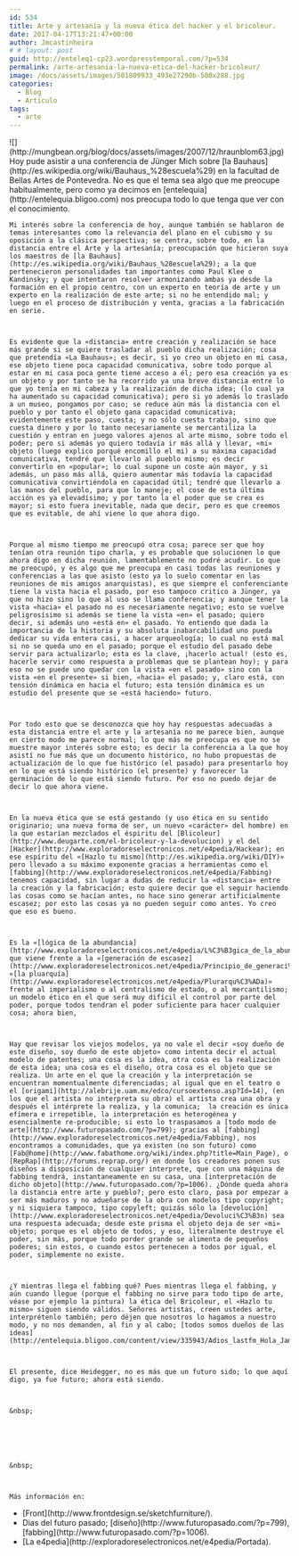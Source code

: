 ```yaml
---
id: 534
title: Arte y artesanía y la nueva ética del hacker y el bricoleur.
date: 2017-04-17T13:21:47+00:00
author: Jmcastinheira
# # layout: post
guid: http://enteleq1-cp23.wordpresstemporal.com/?p=534
permalink: /arte-artesania-la-nueva-etica-del-hacker-bricoleur/
image: /docs/assets/images/501809933_493e27290b-500x288.jpg
categories:
  - Blog
  - Artículo
tags:
  - arte
---
```

<div id="body-434867" class="content-body">![](http://mungbean.org/blog/docs/assets/images/2007/12/hraunblom63.jpg)Hoy pude asistir a una conferencia de Jünger Mich sobre [la Bauhaus](http://es.wikipedia.org/wiki/Bauhaus_%28escuela%29) en la facultad de Bellas Artes de Pontevedra. No es que el tema sea algo que me preocupe habitualmente, pero como ya decimos en [entelequia](http://entelequia.bligoo.com) nos preocupa todo lo que tenga que ver con el conocimiento.
  
  
  
    Mi interés sobre la conferencia de hoy, aunque también se hablaron de temas interesantes como la relevancia del plano en el cubismo y su oposición a la clásica perspectiva; se centra, sobre todo, en la distancia entre el Arte y la artesanía; preocupación que hicieron suya los maestros de [la Bauhaus](http://es.wikipedia.org/wiki/Bauhaus_%28escuela%29); a la que pertenecieron personalidades tan importantes como Paul Klee o Kandinsky; y que intentaron resolver armonizando ambas ya desde la formación en el propio centro, con un experto en teoría de arte y un experto en la realización de este arte; si no he entendido mal; y luego en el proceso de distribución y venta, gracias a la fabricación en serie.
  
  
  
    Es evidente que la «distancia» entre creación y realización se hace más grande si se quiere trasladar al pueblo dicha realización; cosa que pretendía «La Bauhaus»; es decir, si yo creo un objeto en mi casa, ese objeto tiene poca capacidad comunicativa, sobre todo porque al estar en mi casa poca gente tiene acceso a él; pero esa creación ya es un objeto y por tanto se ha recorrido ya una breve distancia entre lo que yo tenía en mi cabeza y la realización de dicha idea; (lo cual ya ha aumentado su capacidad comunicativa); pero si yo además lo traslado a un museo, pongamos por caso; se reduce aún más la distancia con el pueblo y por tanto el objeto gana capacidad comunicativa; evidentemente este paso, cuesta; y no sólo cuesta trabajo, sino que cuesta dinero y por lo tanto necesariamente se mercantiliza la cuestión y entran en juego valores ajenos al arte mismo, sobre todo el poder; pero si además yo quiero todavía ir más allá y llevar, «mi» objeto (luego explico porqué encomillo el mi) a su máxima capacidad comunicativa, tendré que llevarlo al pueblo mismo; es decir convertirlo en «popular»; lo cual supone un coste aún mayor, y si además, un paso más allá, quiero aumentar más todavía la capacidad comunicativa convirtiéndola en capacidad útil; tendré que llevarlo a las manos del pueblo, para que lo maneje; el cose de esta última acción es ya elevadísimo; y por tanto la el poder que se crea es mayor; si esto fuera inevitable, nada que decir, pero es que creemos que es evitable, de ahí viene lo que ahora digo.
  
  
  
    Porque al mismo tiempo me preocupó otra cosa; parece ser que hoy tenían otra reunión tipo charla, y es probable que solucionen lo que ahora digo en dicha reunión, lamentablemente no podré acudir. Lo que me preocupó, y es algo que me preocupa en casi todas las reuniones y conferencias a las que asisto (esto ya lo suelo comentar en las reuniones de mis amigos anarquistas), es que siempre el conferenciante tiene la vista hacia el pasado, por eso tampoco critico a Jünger, ya que no hizo sino lo que al uso se llama conferencia; y aunque tener la vista «hacia» el pasado no es necesariamente negativo; esto se vuelve peligrosísimo si además se tiene la vista «en» el pasado; quiero decir, si además uno «está en» el pasado. Yo entiendo que dada la importancia de la historia y su absoluta inabarcabilidad uno pueda dedicar su vida entera casi, a hacer arqueología; lo cual no está mal si no se queda uno en el pasado; porque el estudio del pasado debe servir para actualizarlo; esta es la clave, ¡hacerlo actual! (esto es, hacerle servir como respuesta a problemas que se plantean hoy); y para eso no se puede uno quedar con la vista «en el pasado» sino con la vista «en el presente» si bien, «hacia» el pasado; y, claro está, con tensión dinámica en hacia el futuro; esta tensión dinámica es un estudio del presente que se «está haciendo» futuro.
  
  
  
    Por todo esto que se desconozca que hoy hay respuestas adecuadas a esta distancia entre el arte y la artesanía no me parece bien, aunque en cierto modo me parece normal; lo que más me preocupa es que no se muestre mayor interés sobre esto; es decir la conferencia a la que hoy asistí no fue más que un documento histórico, no hubo propuestas de actualización de lo que fue histórico (el pasado) para presentarlo hoy en lo que está siendo histórico (el presente) y favorecer la germinación de lo que está siendo futuro. Por eso no puedo dejar de decir lo que ahora viene.
  
  
  
    En la nueva ética que se está gestando (y uso ética en su sentido originario; una nueva forma de ser, un nuevo «carácter» del hombre) en la que estarían mezclados el éspiritu del [Blicoleur](http://www.deugarte.com/el-bricoleur-y-la-devolucion) y el del [Hacker](http://www.exploradoreselectronicos.net/e4pedia/Hackear); en ese espíritu del «[Hazlo tu mismo](http://es.wikipedia.org/wiki/DIY)» pero llevado a su máximo exponente gracias a herramientas como el [fabbing](http://www.exploradoreselectronicos.net/e4pedia/Fabbing) tenemos capacidad, sin lugar a dudas de reducir la «distancia» entre la creación y la fabricación; esto quiere decir que el seguir haciendo las cosas como se hacían antes, no hace sino generar artificialmente escasez; por esto las cosas ya no pueden seguir como antes. Yo creo que eso es bueno.
  
  
  
    Es la «[lógica de la abundancia](http://www.exploradoreselectronicos.net/e4pedia/L%C3%B3gica_de_la_abundancia)» que viene frente a la «[generación de escasez](http://www.exploradoreselectronicos.net/e4pedia/Principio_de_generaci%C3%B3n_de_escasez)» «[la pluarquía](http://www.exploradoreselectronicos.net/e4pedia/Plurarqu%C3%ADa)» frente al imperialismo o al centralismo de estado, o al mercantilismo; un modelo ético en el que será muy difícil el control por parte del poder, porque todos tendran el poder suficiente para hacer cualquier cosa; ahora bien,
  
  
  
    Hay que revisar los viejos modelos, ya no vale el decir «soy dueño de este diseño, soy dueño de este objeto» como intenta decir el actual modelo de patentes; una cosa es la idea, otra cosa es la realización de esta idea; una cosa es el diseño, otra cosa es el objeto que se realiza. Un arte en el que la creación y la interpretación se encuentran momentualmente diferenciadas; al igual que en el teatro o el [origami](http://alebrije.uam.mx/edco/cursoextenso.asp?Id=14), (en los que el artista no interpreta su obra) el artista crea una obra y después el intérprete la realiza, y la comunica;  la creación es única efímera e irrepetible, la interpretación es heterogénea y esencialmente re-producible; si esto lo traspasamos a [todo modo de arte](http://www.futuropasado.com/?p=799); gracias al [fabbing](http://www.exploradoreselectronicos.net/e4pedia/Fabbing), nos encontramos a comunidades, que ya existen (no son futuro) como [Fab@home](http://www.fabathome.org/wiki/index.php?title=Main_Page), o [RepRap](http://forums.reprap.org/) en donde los creadores ponen sus diseños a disposición de cualquier interprete, que con una máquina de fabbing tendrá, instantaneamente en su casa, una [interpretación de dicho objeto](http://www.futuropasado.com/?p=1006). ¿Dónde queda ahora la distancia entre arte y pueblo?; pero esto claro, pasa por empezar a ser más maduros y no adueñarse de la obra con modelos tipo copyright; y ni siquiera tampoco, tipo copyleft; quizás sólo la [devolución](http://www.exploradoreselectronicos.net/e4pedia/Devoluci%C3%B3n) sea una respuesta adecuada; desde este prisma el objeto deja de ser «mi» objeto; porque es el objeto de todos, y eso, literalmente destruye el poder, sin más, porque todo porder grande se alimenta de pequeños poderes; sin estos, o cuando estos pertenecen a todos por igual, el poder, simplemente no existe.
  
  
  
    ¿Y mientras llega el fabbing qué? Pues mientras llega el fabbing, y aún cuando llegue (porque el fabbing no sirve para todo tipo de arte, véase por ejemplo la pintura) la ética del Bricoleur, el «Hazlo tu mismo» siguen siendo válidos. Señores artistas, creen ustedes arte, interprétenlo también; pero déjen que nosotros lo hagamos a nuestro modo, y no nos demanden, al fin y al cabo; [todos somos dueños de las ideas](http://entelequia.bligoo.com/content/view/335943/Adios_lastfm_Hola_Jamendo.html).
  
  
  
    El presente, dice Heidegger, no es más que un futuro sido; lo que aquí digo, ya fue futuro; ahora está siendo.
  
  
  
    &nbsp;
  
  
  
  
  
  
    &nbsp;
  
  
  
    Más información en:
  
  <ul>
    <li>
      [Front](http://www.frontdesign.se/sketchfurniture/).
    </li>
    <li>
      Dias del futuro pasado; [diseño](http://www.futuropasado.com/?p=799), [fabbing](http://www.futuropasado.com/?p=1006).
    </li>
    <li>
      [La e4pedia](http://exploradoreselectronicos.net/e4pedia/Portada).
    </li>
  </ul>
